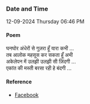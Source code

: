 ### Date and Time

12-09-2024 Thursday 06:46 PM

#### Poem

घनघोर अंधेरों से गुज़रा हूँ यारा कभी ... <br />
तब आलोक महसूस कर सकता हूँ अभी  <br />
अकेलेपन में उलझी उलझी सी ज़िंदगी ... <br />
एकांत की मस्ती बरसा रही हे बंदगी ...

#### Reference

* [Facebook](https://www.facebook.com/share/v/dchvTkik5XymJGxm/)
